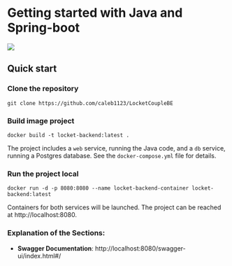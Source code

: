 # Getting started with Java and Spring-boot

![](https://github.com/flavours/documentation/workflows/CI/badge.svg)

## Quick start

### Clone the repository

```
git clone https://github.com/caleb1123/LocketCoupleBE
```

### Build image project

```
docker build -t locket-backend:latest .

```

The project includes a ``web`` service, running the Java code, and a ``db`` service, running a Postgres database.
See the ``docker-compose.yml`` file for details.

### Run the project local

```
docker run -d -p 8080:8080 --name locket-backend-container locket-backend:latest
````

Containers for both services will be launched. The project can be reached at http://localhost:8080.

### Explanation of the Sections:
- **Swagger Documentation**: http://localhost:8080/swagger-ui/index.html#/







